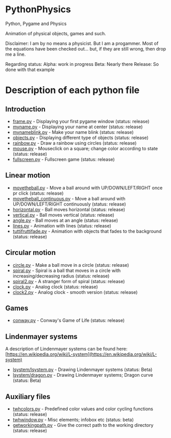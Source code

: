 # PythonPhysics
Python, Pygame and Physics

Animation of physical objects, games and such.

Disclaimer: I am by no means a physicist. But I am a progammer. Most of the equations have been checked out... but, if they are still wrong, then drop me a line.

Regarding status:
Alpha: work in progress
Beta: Nearly there
Release: So done with that example

# Description of each python file

## Introduction
* [frame.py](https://github.com/tomwh2010/PythonPhysics/blob/master/Python/frame.py) - Displaying your first pygame window (status: release)
* [myname.py](https://github.com/tomwh2010/PythonPhysics/blob/master/Python/myname.py) - Displaying your name at center (status: release)
* [mynameblink.py](https://github.com/tomwh2010/PythonPhysics/blob/master/Python/mynameblink.py) - Make your name blink (status: release)
* [objects.py](https://github.com/tomwh2010/PythonPhysics/blob/master/Python/objects.py) - Displaying different type of objects (status: release)
* [rainbow.py](https://github.com/tomwh2010/PythonPhysics/blob/master/Python/rainbow.py ) - Draw a rainbow using circles (status: release)
* [mouse.py](https://github.com/tomwh2010/PythonPhysics/blob/master/Python/mouse.py) - Mouseclick on a square; change color according to state (status: release)
* [fullscreen.py](https://github.com/tomwh2010/PythonPhysics/blob/master/Python/fullscreen.py) - Fullscreen game (status: release)

## Linear motion
* [movetheball.py](https://github.com/tomwh2010/PythonPhysics/blob/master/Python/movetheball.py) - Move a ball around with UP/DOWN/LEFT/RIGHT once pr click (status: release)
* [movetheball_continuous.py](https://github.com/tomwh2010/PythonPhysics/blob/master/Python/movetheball_continuous.py) - Move a ball around with UP/DOWN/LEFT/RIGHT continuously (status: release)
* [horizontal.py](https://github.com/tomwh2010/PythonPhysics/blob/master/Python/horizontal.py) - Ball moves horizontal (status: release)
* [vertical.py](https://github.com/tomwh2010/PythonPhysics/blob/master/Python/vertical.py) - Ball moves vertical (status: release)
* [angle.py](https://github.com/tomwh2010/PythonPhysics/blob/master/Python/angle.py) - Ball moves at an angle (status: release)
* [lines.py](https://github.com/tomwh2010/PythonPhysics/blob/master/Python/lines.py) - Animation with lines (status: release)
* [tuttifruttifade.py](https://github.com/tomwh2010/PythonPhysics/blob/master/Python/tuttifruttifade.py) - Animation with objects that fades to the background (status: release)

## Circular motion
* [circle.py](https://github.com/tomwh2010/PythonPhysics/blob/master/Python/circle.py) - Make a ball move in a circle (status: release)
* [spiral.py](https://github.com/tomwh2010/PythonPhysics/blob/master/Python/spiral.py) - Spiral is a ball that moves in a circle with increasing/decreasing radius (status: release)
* [spiral2.py](https://github.com/tomwh2010/PythonPhysics/blob/master/Python/spiral2.py) - A stranger form of spiral (status: release)
* [clock.py](https://github.com/tomwh2010/PythonPhysics/blob/master/Python/clock.py) - Analog clock (status: release)
* [clock2.py](https://github.com/tomwh2010/PythonPhysics/blob/master/Python/clock2.py) - Analog clock - smooth version (status: release)

## Games
* [conway.py](https://github.com/tomwh2010/PythonPhysics/blob/master/Python/conway.py) - Conway's Game of Life (status: release)

## Lindenmayer systems
A description of Lindenmayer systems can be found here: [https://en.wikipedia.org/wiki/L-system](https://en.wikipedia.org/wiki/L-system)
* [lsystem/lsystem.py](https://github.com/tomwh2010/PythonPhysics/blob/master/Python/lsystem/lsystem.py "lsystem/lsystem.py") - Drawing Lindenmayer systems (status: Beta)
* [lsystem/dragon.py](https://github.com/tomwh2010/PythonPhysics/blob/master/Python/lsystem/dragon.py "lsystem/lsystem.py") - Drawing Lindenmayer systems; Dragon curve (status: Beta)

## Auxiliary files
* [twhcolors.py](https://github.com/tomwh2010/PythonPhysics/blob/master/Python/twhcolors.py) - Predefined color values and color cycling functions (status: release)
* [twhwindow.py](https://github.com/tomwh2010/PythonPhysics/blob/master/Python/twhwindow.py ) - Misc elements; infobox etc (status: beta)
* [getworkingpath.py](https://github.com/tomwh2010/PythonPhysics/blob/master/Python/getworkingpath.py) - Give the correct path to the working directory (status: release)